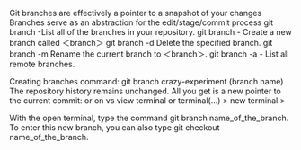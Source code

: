 Git branches are effectively a pointer to a snapshot of your changes
Branches serve as an abstraction for the edit/stage/commit process
git branch -List all of the branches in your repository.
git branch <branch> - Create a new branch called ＜branch＞
git branch -d <branch> Delete the specified branch. 
git branch -m <branch>  Rename the current branch to ＜branch＞.
git branch -a - List all remote branches. 


Creating branches 
 command: git branch crazy-experiment (branch name) 
 The repository history remains unchanged. 
 All you get is a new pointer to the current commit:
 or on vs view terminal or terminal(...) > new terminal > 
 
 With the open terminal, type the command git branch name_of_the_branch.
To enter this new branch, you can also type git checkout name_of_the_branch.
